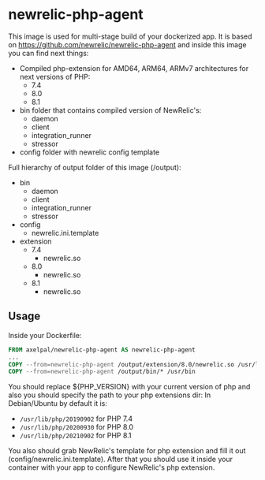 # newrelic-php-agent

This image is used for multi-stage build of your dockerized app.
It is based on https://github.com/newrelic/newrelic-php-agent and inside this image you can find next things:

* Compiled php-extension for AMD64, ARM64, ARMv7 architectures for next versions of PHP:
  * 7.4
  * 8.0
  * 8.1
* bin folder that contains compiled version of NewRelic's:
  * daemon
  * client
  * integration_runner
  * stressor
* config folder with newrelic config template

Full hierarchy of output folder of this image (/output):
* bin
  * daemon
  * client
  * integration_runner
  * stressor
* config
  * newrelic.ini.template
* extension
  * 7.4
    * newrelic.so
  * 8.0
    * newrelic.so
  * 8.1
    * newrelic.so

## Usage

Inside your Dockerfile:

```dockerfile
FROM axelpal/newrelic-php-agent AS newrelic-php-agent
...
COPY --from=newrelic-php-agent /output/extension/8.0/newrelic.so /usr/lib/php/20200930/newrelic.so
COPY --from=newrelic-php-agent /output/bin/* /usr/bin
```

You should replace ${PHP_VERSION} with your current version of php and also you should specify the path to your php extensions dir:
In Debian/Ubuntu by default it is:
* `/usr/lib/php/20190902` for PHP 7.4
* `/usr/lib/php/20200930` for PHP 8.0
* `/usr/lib/php/20210902` for PHP 8.1

You also should grab NewRelic's template for php extension and fill it out (config/newrelic.ini.template). After that you should use it inside your container with your app to configure NewRelic's php extension.
